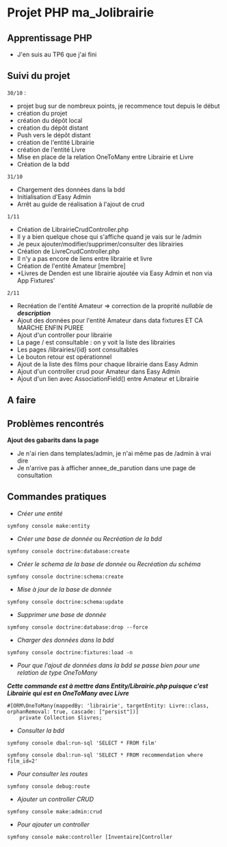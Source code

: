 # Projet PHP **ma_Jolibrairie**

## Apprentissage PHP

- J'en suis au TP6 que j'ai fini

## Suivi du projet

`30/10` : 
- projet bug sur de nombreux points, je recommence tout depuis le début
- création du projet
- création du dépôt local
- création du dépôt distant 
- Push vers le dépôt distant
- création de l'entité Librairie
- création de l'entité Livre
- Mise en place de la relation OneToMany entre Librairie et Livre
- Création de la bdd 

`31/10`
- Chargement des données dans la bdd
- Initialisation d'Easy Admin
- Arrêt au guide de réalisation à l'ajout de crud

`1/11`
- Création de LibrairieCrudController.php
- Il y a bien quelque chose qui s'affiche quand je vais sur le /admin 
- Je peux ajouter/modifier/supprimer/consulter des librairies
- Création de LivreCrudController.php
- Il n'y a pas encore de liens entre librairie et livre
- Création de l'entité Amateur [membre]
- *Livres de Denden est une librairie ajoutée via Easy Admin et non via App Fixtures'

`2/11`
- Recréation de l'entité Amateur => correction de la proprité *nullable* de ***description***
- Ajout des données pour l'entité Amateur dans data fixtures ET CA MARCHE ENFIN PUREE
- Ajout d'un controller pour librairie
- La page / est consultable : on y voit la liste des librairies
- Les pages /librairies/{id} sont consultables
- Le bouton retour est opérationnel
- Ajout de la liste des films pour chaque librairie dans Easy Admin
- Ajout d'un controller crud pour Amateur dans Easy Admin
- Ajout d'un lien avec AssociationField() entre Amateur et Librairie

## A faire



## Problèmes rencontrés

**Ajout des gabarits dans la page**
- Je n'ai rien dans templates/admin, je n'ai même pas de /admin à vrai dire
- Je n'arrive pas à afficher annee_de_parution dans une page de consultation



## Commandes pratiques

- *Créer une entité*

```
symfony console make:entity
```
- *Créer une base de donnée* ou *Recréation de la bdd*
```
symfony console doctrine:database:create
```
- *Créer le schema de la base de donnée* ou *Recréation du schéma*
```
symfony console doctrine:schema:create
```
- *Mise à jour de la base de donnée*
```
symfony console doctrine:schema:update
```
- *Supprimer une base de donnée*
```
symfony console doctrine:database:drop --force
```
- *Charger des données dans la bdd*

```
symfony console doctrine:fixtures:load -n
```

- *Pour que l'ajout de données dans la bdd se passe bien pour une relation de type OneToMany*

***Cette commande est à mettre dans Entity/Librairie.php puisque c'est Librairie qui est en OneToMany avec Livre***
```
#[ORM\OneToMany(mappedBy: 'librairie', targetEntity: Livre::class, orphanRemoval: true, cascade: ["persist"])]
    private Collection $livres;
```

- *Consulter la bdd* 
```
symfony console dbal:run-sql 'SELECT * FROM film'
```
```
symfony console dbal:run-sql 'SELECT * FROM recommendation where film_id=2'
```
- *Pour consulter les routes*
``` 
symfony console debug:route
```
- *Ajouter un controller CRUD*
```
symfony console make:admin:crud
```
- *Pour ajouter un controller*
```
symfony console make:controller [Inventaire]Controller
```
